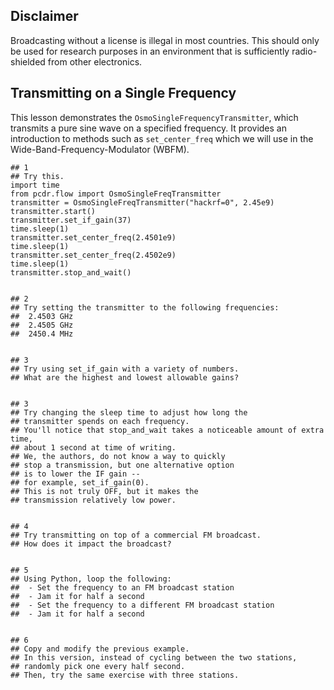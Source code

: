 ## Disclaimer

Broadcasting without a license is illegal in most countries. This should only be used for research purposes in an environment that is sufficiently radio-shielded from other electronics.

## Transmitting on a Single Frequency

This lesson demonstrates the `OsmoSingleFrequencyTransmitter`, which transmits a pure sine wave on a specified frequency. It provides an introduction to methods such as `set_center_freq` which we will use in the Wide-Band-Frequency-Modulator (WBFM).

```python3
## 1
## Try this.
import time
from pcdr.flow import OsmoSingleFreqTransmitter
transmitter = OsmoSingleFreqTransmitter("hackrf=0", 2.45e9)
transmitter.start()
transmitter.set_if_gain(37)
time.sleep(1)
transmitter.set_center_freq(2.4501e9)
time.sleep(1)
transmitter.set_center_freq(2.4502e9)
time.sleep(1)
transmitter.stop_and_wait()


## 2
## Try setting the transmitter to the following frequencies:
##  2.4503 GHz
##  2.4505 GHz
##  2450.4 MHz


## 3
## Try using set_if_gain with a variety of numbers.
## What are the highest and lowest allowable gains?


## 3
## Try changing the sleep time to adjust how long the
## transmitter spends on each frequency.
## You'll notice that stop_and_wait takes a noticeable amount of extra time,
## about 1 second at time of writing.
## We, the authors, do not know a way to quickly
## stop a transmission, but one alternative option
## is to lower the IF gain --
## for example, set_if_gain(0).
## This is not truly OFF, but it makes the
## transmission relatively low power.


## 4
## Try transmitting on top of a commercial FM broadcast.
## How does it impact the broadcast?


## 5
## Using Python, loop the following:
##  - Set the frequency to an FM broadcast station
##  - Jam it for half a second
##  - Set the frequency to a different FM broadcast station
##  - Jam it for half a second


## 6
## Copy and modify the previous example.
## In this version, instead of cycling between the two stations,
## randomly pick one every half second.
## Then, try the same exercise with three stations.
```
